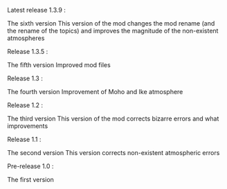 Latest release 1.3.9 :

The sixth version
This version of the mod changes the mod rename (and the rename of the topics) and improves the magnitude of the non-existent atmospheres

Release 1.3.5 :

The fifth version
Improved mod files

Release 1.3 :

The fourth version
Improvement of Moho and Ike atmosphere

Release 1.2 :

The third version 
This version of the mod corrects bizarre errors and what improvements

Release 1.1 : 

The second version
This version corrects non-existent atmospheric errors

Pre-release 1.0 : 

The first version

